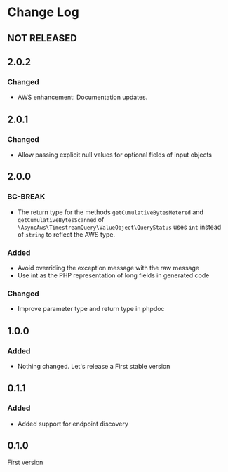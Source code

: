 # Change Log

## NOT RELEASED

## 2.0.2

### Changed

- AWS enhancement: Documentation updates.

## 2.0.1

### Changed

- Allow passing explicit null values for optional fields of input objects

## 2.0.0

### BC-BREAK

- The return type for the methods `getCumulativeBytesMetered` and `getCumulativeBytesScanned` of `\AsyncAws\TimestreamQuery\ValueObject\QueryStatus` uses `int` instead of `string` to reflect the AWS type.

### Added

- Avoid overriding the exception message with the raw message
- Use int as the PHP representation of long fields in generated code

### Changed

- Improve parameter type and return type in phpdoc

## 1.0.0

### Added

- Nothing changed. Let's release a First stable version

## 0.1.1

### Added

- Added support for endpoint discovery

## 0.1.0

First version
